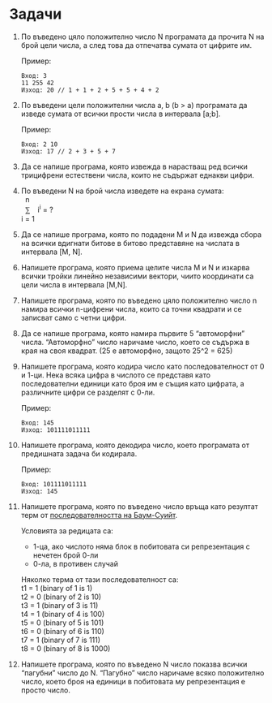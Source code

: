 # Задачи

1. По въведено цяло положително число N програмата да прочита N на брой цели числа, а след това да отпечатва сумата от цифрите им.

    Пример:
    ```
    Вход: 3
    11 255 42
    Изход: 20 // 1 + 1 + 2 + 5 + 5 + 4 + 2
    ```

1. По въведени цели положителни числа a, b (b > a) програмата да изведе
сумата от всички прости числа в интервала [a;b].

    Пример:
    ```
    Вход: 2 10
    Изход: 17 // 2 + 3 + 5 + 7
    ```

1. Да се напише програма, която извежда в нарастващ ред всички трицифрени естествени числа, които не съдържат еднакви цифри.

1. По въведени N на брой числа изведете на екрана сумата:<br>
&nbsp;&nbsp;n<br>
&nbsp;&nbsp;⅀ &nbsp;&nbsp;&nbsp;i<sup>i</sup> = ? <br>
i = 1

1. Да се напише програма, която по подадени M и N да извежда сбора на всички вдигнати битове в битово представяне на числата в интервала  [M, N].

1. Напишете програма, която приема целите числа M и N и изкарва всички тройки линейно независими вектори, чиито координати са цели числа в интервала [M,N].

1. Напишете програма, която по въведено цяло положително число n намира всички n-цифрени числа, които са точни квадрати и се записват само с четни цифри.

1. Да се напише програма, която намира първите 5 “автоморфни” числа. “Автоморфно” число наричаме число, което се съдържа в края на своя квадрат. (25 е автоморфно, защото 25^2 = 625)

1. Напишете програма, която кодира число като последователност от 0 и 1-ци. Нека всяка цифра в числото се представя като последователни единици като броя им е същия като цифрата, а различните цифри се разделят с 0-ли.

    Пример:
    ```
    Вход: 145
    Изход: 101111011111
    ```

1. Напишете програма, която декодира число, което програмата от предишната задача би кодирала.

    Пример:
    ```
    Вход: 101111011111
    Изход: 145
    ```

1. Напишете програма, която по въведено число връща като резултат терм от [последователността на Баум-Суийт](https://en.wikipedia.org/wiki/Baum%E2%80%93Sweet_sequence).

    Условията за редицата са:
    - 1-ца, ако числото няма блок в побитовата си репрезентация с нечетен брой 0-ли
    - 0-ла, в противен случай

    Няколко терма от тази последователност са:<br>
    t1 = 1 (binary of 1 is 1)<br>
    t2 = 0 (binary of 2 is 10)<br>
    t3 = 1 (binary of 3 is 11)<br>
    t4 = 1 (binary of 4 is 100)<br>
    t5 = 0 (binary of 5 is 101)<br>
    t6 = 0 (binary of 6 is 110)<br>
    t7 = 1 (binary of 7 is 111)<br>
    t8 = 0 (binary of 8 is 1000)<br>


1.  Напишете програма, която по въведено N число показва всички “пагубни” число до N. “Пагубно” число наричаме всяко положително число, което броя на единици в побитовата му репрезентация е просто число.
